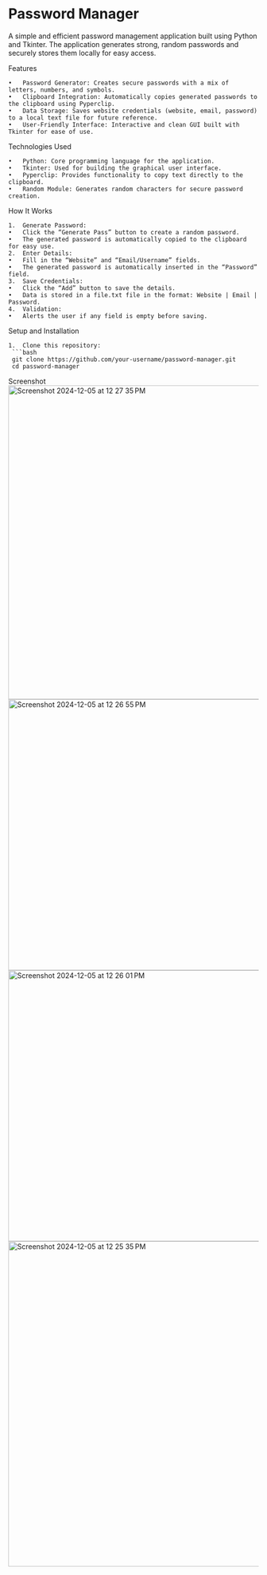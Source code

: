 # Password Manager
A simple and efficient password management application built using Python and Tkinter. The application generates strong, random passwords and securely stores them locally for easy access.

Features

	•	Password Generator: Creates secure passwords with a mix of letters, numbers, and symbols.
	•	Clipboard Integration: Automatically copies generated passwords to the clipboard using Pyperclip.
	•	Data Storage: Saves website credentials (website, email, password) to a local text file for future reference.
	•	User-Friendly Interface: Interactive and clean GUI built with Tkinter for ease of use.

Technologies Used

	•	Python: Core programming language for the application.
	•	Tkinter: Used for building the graphical user interface.
	•	Pyperclip: Provides functionality to copy text directly to the clipboard.
	•	Random Module: Generates random characters for secure password creation.

How It Works

	1.	Generate Password:
	•	Click the “Generate Pass” button to create a random password.
	•	The generated password is automatically copied to the clipboard for easy use.
	2.	Enter Details:
	•	Fill in the “Website” and “Email/Username” fields.
	•	The generated password is automatically inserted in the “Password” field.
	3.	Save Credentials:
	•	Click the “Add” button to save the details.
	•	Data is stored in a file.txt file in the format: Website | Email | Password.
	4.	Validation:
	•	Alerts the user if any field is empty before saving.

Setup and Installation

	1.	Clone this repository:
     ```bash
     git clone https://github.com/your-username/password-manager.git
     cd password-manager
     
Screenshot
<img width="630" alt="Screenshot 2024-12-05 at 12 27 35 PM" src="https://github.com/user-attachments/assets/df17b5a0-97df-477d-b78c-e8e8d87ba437">
<img width="544" alt="Screenshot 2024-12-05 at 12 26 55 PM" src="https://github.com/user-attachments/assets/ee2119d6-ae29-44fe-8132-fae4fa2db313">
<img width="544" alt="Screenshot 2024-12-05 at 12 26 01 PM" src="https://github.com/user-attachments/assets/d2bf44b2-147c-4407-917a-ced17569e477">
<img width="653" alt="Screenshot 2024-12-05 at 12 25 35 PM" src="https://github.com/user-attachments/assets/479c66d1-fe19-44ac-98e7-3dffd47dcd7e">

  

